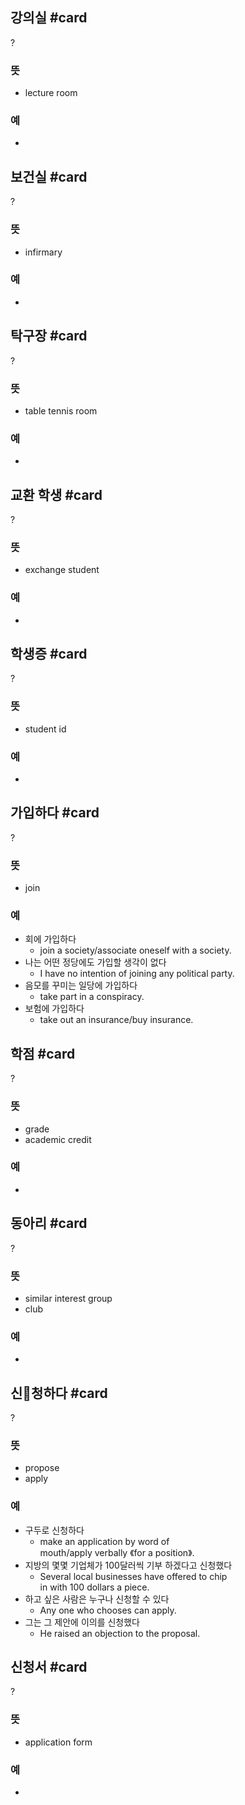 ## 강의실 #card
?
### 뜻
- lecture room
### 예
-
<!--SR:!2024-12-11,9,192-->

## 보건실 #card
?
### 뜻
- infirmary
### 예
-
<!--SR:!2024-12-19,9,248-->

## 탁구장 #card
?
### 뜻
- table tennis room
### 예
-
<!--SR:!2024-12-19,11,248-->

## 교환 학생 #card
?
### 뜻
- exchange student
### 예
-
<!--SR:!2025-02-13,91,270-->

## 학생증 #card
?
### 뜻
- student id
### 예
-
<!--SR:!2024-12-12,36,272-->

## 가입하다 #card
?
### 뜻
- join
### 예
- 회에 가입하다
	- join a society/associate oneself with a society.
- 나는 어떤 정당에도 가입할 생각이 없다
	- I have no intention of joining any political party.
- 음모를 꾸미는 일당에 가입하다
	- take part in a conspiracy.
- 보험에 가입하다
	- take out an insurance/buy insurance.
<!--SR:!2024-12-04,4,248-->

## 학점 #card
?
### 뜻
- grade
- academic credit
### 예
-
<!--SR:!2025-01-03,26,249-->

## 동아리 #card
?
### 뜻
- similar interest group
- club
### 예
-
<!--SR:!2025-02-24,76,272-->

## 신청하다 #card
?
### 뜻
- propose
- apply
### 예
- 구두로 신청하다
	- make an application by word of mouth/apply verbally 《for a position》.
- 지방의 몇몇 기업체가 100달러씩 기부 하겠다고 신청했다
	- Several local businesses have offered to chip in with 100 dollars a piece.
- 하고 싶은 사람은 누구나 신청할 수 있다
	- Any one who chooses can apply.
- 그는 그 제안에 이의를 신청했다
	- He raised an objection to the proposal.
<!--SR:!2024-12-04,6,248-->

## 신청서 #card
?
### 뜻
- application form
### 예
-
<!--SR:!2024-12-11,15,212-->

